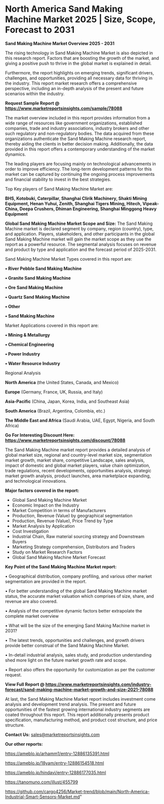 # North America Sand Making Machine Market 2025 | Size, Scope, Forecast to 2031

<Strong> Sand Making Machine Market Overview 2025 - 2031</strong>

The rising technology in Sand Making Machine Market is also depicted in this research report. Factors that are boosting the growth of the market, and giving a positive push to thrive in the global market is explained in detail.

Furthermore, the report highlights on emerging trends, significant drivers, challenges, and opportunities, providing all necessary data for thriving in the industry. This report market research offers a comprehensive perspective, including an in-depth analysis of the present and future scenarios within the industry.

<strong>Request Sample Report @ <a href=https://www.marketreportsinsights.com/sample/78088>https://www.marketreportsinsights.com/sample/78088</a></strong>

The market overview included in this report provides information from a wide range of resources like government organizations, established companies, trade and industry associations, industry brokers and other such regulatory and non-regulatory bodies. The data acquired from these organizations authenticate the Sand Making Machine research report, thereby aiding the clients in better decision making. Additionally, the data provided in this report offers a contemporary understanding of the market dynamics.

The leading players are focusing mainly on technological advancements in order to improve efficiency. The long-term development patterns for this market can be captured by continuing the ongoing process improvements and financial stability to invest in the best strategies.

Top Key players of Sand Making Machine Market are:

<strong>BHS, Kotobuki, Caterpillar, Shanghai Clirik Machinery, Shakti Mining Equipment, Henan Yuhui, Zenith, Shanghai Tigers Mining, Hitech, Vipeak-China, Deepa Crushers, Dhiman Engineering, Shanghai Minggong Heavy Equipment</strong>

<strong><b>Global Sand Making Machine Market Scope and Size:</b></strong>
The Sand Making Machine market is declared segment by company, region (country), type, and application. Players, stakeholders, and other participants in the global Sand Making Machine market will gain the market scope as they use the report as a powerful resource. The segmental analysis focuses on revenue and product by type and application and the forecast period of 2025-2031.

Sand Making Machine Market Types covered in this report are:

<strong>• River Pebble Sand Making Machine

• Granite Sand Making Machine

• Ore Sand Making Machine

• Quartz Sand Making Machine

• Other

• Sand Making Machine</strong>

Market Applications covered in this report are:

<strong>• Mining & Metallurgy

• Chemical Engineering

• Power Industry

• Water Resource Industry</strong> 

Regional Analysis

<strong>North America</strong> (the United States, Canada, and Mexico)

<strong>Europe</strong> (Germany, France, UK, Russia, and Italy)

<strong>Asia-Pacific</strong> (China, Japan, Korea, India, and Southeast Asia)

<strong>South America</strong> (Brazil, Argentina, Colombia, etc.)

<strong>The Middle East and Africa</strong> (Saudi Arabia, UAE, Egypt, Nigeria, and South Africa)

<strong>Go For Interesting Discount Here: <a href=https://www.marketreportsinsights.com/discount/78088>https://www.marketreportsinsights.com/discount/78088</a></strong>

The Sand Making Machine market report provides a detailed analysis of global market size, regional and country-level market size, segmentation market growth, market share, competitive Landscape, sales analysis, impact of domestic and global market players, value chain optimization, trade regulations, recent developments, opportunities analysis, strategic market growth analysis, product launches, area marketplace expanding, and technological innovations.

<strong><b>Major factors covered in the report:</b></strong>
<ul>
  <li>Global Sand Making Machine Market </li>
  <li>Economic Impact on the Industry</li>
  <li>Market Competition in terms of Manufacturers</li>
  <li>Production, Revenue (Value) by geographical segmentation</li>
  <li>Production, Revenue (Value), Price Trend by Type</li>
  <li>Market Analysis by Application</li>
  <li>Cost Investigation</li>
  <li>Industrial Chain, Raw material sourcing strategy and Downstream Buyers</li>
  <li>Marketing Strategy comprehension, Distributors and Traders</li>
  <li>Study on Market Research Factors</li>
  <li>Global Sand Making Machine Market Forecast</li>
</ul>

<strong><b>Key Point of the Sand Making Machine Market report:</b></strong>

• Geographical distribution, company profiling, and various other market segmentation are provided in the report.

• For better understanding of the global Sand Making Machine market status, the accurate market valuation which comprises of size, share, and revenue are also covered.

• Analysis of the competitive dynamic factors better extrapolate the complete market overview

• What will be the size of the emerging Sand Making Machine market in 2031?

• The latest trends, opportunities and challenges, and growth drivers provide better construal of the Sand Making Machine Market.

• In-detail industrial analysis, sales study, and production understanding shed more light on the future market growth rate and scope.

• Report also offers the opportunity for customization as per the customer request.

<strong><b>View Full Report @ <a href=https://www.marketreportsinsights.com/industry-forecast/sand-making-machine-market-growth-and-size-2021-78088>https://www.marketreportsinsights.com/industry-forecast/sand-making-machine-market-growth-and-size-2021-78088</a></b></strong>


At last, the Sand Making Machine Market report includes investment come analysis and development trend analysis. The present and future opportunities of the fastest growing international industry segments are coated throughout this report. This report additionally presents product specification, manufacturing method, and product cost structure, and price structure.

<strong>Contact Us:</strong>
sales@marketreportsinsights.com

<strong>Our other reports:</strong>

<a href=https://ameblo.jp/arhamm1/entry-12886135391.html>https://ameblo.jp/arhamm1/entry-12886135391.html</a>

<a href=https://ameblo.jp/18yam/entry-12886154518.html>https://ameblo.jp/18yam/entry-12886154518.html</a>

<a href=https://ameblo.jp/hindavi/entry-12886177035.html>https://ameblo.jp/hindavi/entry-12886177035.html</a>

<a href=https://tanomuno.com/illust/455799>https://tanomuno.com/illust/455799</a>

<a href=https://github.com/cargo4256/Market-trend/blob/main/North-America-Industrial-Smart-Sensors-Market.md>https://github.com/cargo4256/Market-trend/blob/main/North-America-Industrial-Smart-Sensors-Market.md</a>"

